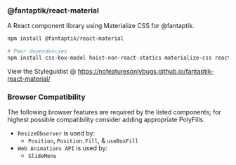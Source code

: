 ### @fantaptik/react-material  
A React component library using Materialize CSS for @fantaptik.

```bash
npm install @fantaptik/react-material

# Peer dependencies
npm install css-box-model hoist-non-react-statics materialize-css react react-dom
```

View the Styleguidist @ https://nofeaturesonlybugs.github.io/fantaptik-react-material/

### Browser Compatibility  
The following browser features are required by the listed components; for highest possible compatibility consider adding appropriate PolyFills.

+ `ResizeObserver` is used by:
    + `Position`, `Position.Fill`, & `useBoxFill`
+ `Web Animations API` is used by:
    + `SlideMenu`
